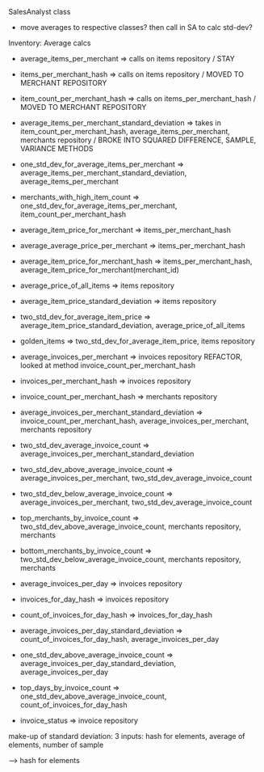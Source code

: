 SalesAnalyst class
- move averages to respective classes? then call in SA to calc std-dev?

Inventory: Average calcs
- average_items_per_merchant => calls on items repository / STAY
- items_per_merchant_hash => calls on items repository / MOVED TO MERCHANT REPOSITORY
- item_count_per_merchant_hash => calls on items_per_merchant_hash / MOVED TO MERCHANT REPOSITORY
- average_items_per_merchant_standard_deviation => takes in item_count_per_merchant_hash, average_items_per_merchant, merchants repository / BROKE INTO SQUARED DIFFERENCE, SAMPLE, VARIANCE METHODS
- one_std_dev_for_average_items_per_merchant => average_items_per_merchant_standard_deviation, average_items_per_merchant
- merchants_with_high_item_count => one_std_dev_for_average_items_per_merchant, item_count_per_merchant_hash

- average_item_price_for_merchant => items_per_merchant_hash
- average_average_price_per_merchant => items_per_merchant_hash

- average_item_price_for_merchant_hash => items_per_merchant_hash, average_item_price_for_merchant(merchant_id)

- average_price_of_all_items  => items repository
- average_item_price_standard_deviation => items repository
- two_std_dev_for_average_item_price => average_item_price_standard_deviation, average_price_of_all_items
- golden_items => two_std_dev_for_average_item_price, items repository

- average_invoices_per_merchant => invoices repository REFACTOR, looked at method invoice_count_per_merchant_hash
- invoices_per_merchant_hash => invoices repository
- invoice_count_per_merchant_hash => merchants repository
- average_invoices_per_merchant_standard_deviation => invoice_count_per_merchant_hash, average_invoices_per_merchant, merchants repository
- two_std_dev_average_invoice_count => average_invoices_per_merchant_standard_deviation
- two_std_dev_above_average_invoice_count => average_invoices_per_merchant, two_std_dev_average_invoice_count
- two_std_dev_below_average_invoice_count => average_invoices_per_merchant, two_std_dev_average_invoice_count
- top_merchants_by_invoice_count => two_std_dev_above_average_invoice_count, merchants repository, merchants
- bottom_merchants_by_invoice_count => two_std_dev_below_average_invoice_count, merchants repository, merchants

- average_invoices_per_day => invoices repository
- invoices_for_day_hash => invoices repository
- count_of_invoices_for_day_hash => invoices_for_day_hash
- average_invoices_per_day_standard_deviation => count_of_invoices_for_day_hash, average_invoices_per_day
- one_std_dev_above_average_invoice_count => average_invoices_per_day_standard_deviation, average_invoices_per_day
- top_days_by_invoice_count => one_std_dev_above_average_invoice_count, count_of_invoices_for_day_hash
- invoice_status => invoice repository


make-up of standard deviation:
3 inputs: hash for elements, average of elements, number of sample

--> hash for elements
